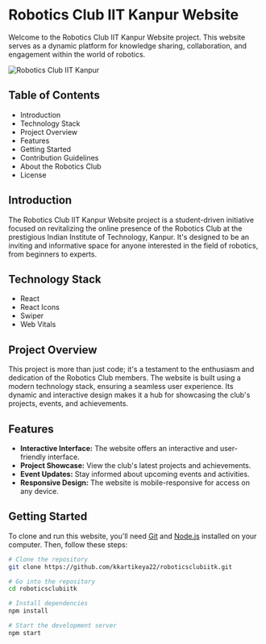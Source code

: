 # Robotics Club IIT Kanpur Website

Welcome to the Robotics Club IIT Kanpur Website project. This website serves as a dynamic platform for knowledge sharing, collaboration, and engagement within the world of robotics. 

![Robotics Club IIT Kanpur](https://roboticsclubiitk.github.io/assets/images/logo.png)

## Table of Contents

- Introduction
- Technology Stack
- Project Overview
- Features
- Getting Started
- Contribution Guidelines
- About the Robotics Club
- License

## Introduction

The Robotics Club IIT Kanpur Website project is a student-driven initiative focused on revitalizing the online presence of the Robotics Club at the prestigious Indian Institute of Technology, Kanpur. It's designed to be an inviting and informative space for anyone interested in the field of robotics, from beginners to experts.

## Technology Stack

- React
- React Icons
- Swiper
- Web Vitals

## Project Overview

This project is more than just code; it's a testament to the enthusiasm and dedication of the Robotics Club members. The website is built using a modern technology stack, ensuring a seamless user experience. Its dynamic and interactive design makes it a hub for showcasing the club's projects, events, and achievements.

## Features

- **Interactive Interface:** The website offers an interactive and user-friendly interface.
- **Project Showcase:** View the club's latest projects and achievements.
- **Event Updates:** Stay informed about upcoming events and activities.
- **Responsive Design:** The website is mobile-responsive for access on any device.

## Getting Started

To clone and run this website, you'll need [Git](https://git-scm.com) and [Node.js](https://nodejs.org/en/download/) installed on your computer. Then, follow these steps:

```sh
# Clone the repository
git clone https://github.com/kkartikeya22/roboticsclubiitk.git

# Go into the repository
cd roboticsclubiitk

# Install dependencies
npm install

# Start the development server
npm start

